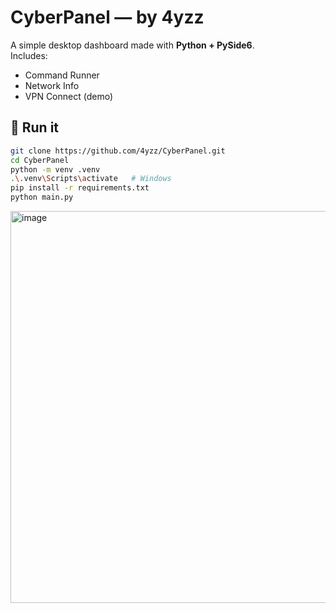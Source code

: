 # CyberPanel — by 4yzz

A simple desktop dashboard made with **Python + PySide6**.  
Includes:
- Command Runner
- Network Info
- VPN Connect (demo)

## 🚀 Run it

```bash
git clone https://github.com/4yzz/CyberPanel.git
cd CyberPanel
python -m venv .venv
.\.venv\Scripts\activate   # Windows
pip install -r requirements.txt
python main.py
```

<img width="806" height="627" alt="image" src="https://github.com/user-attachments/assets/dc82a122-8a2f-4131-8243-008cf94410b7" />

